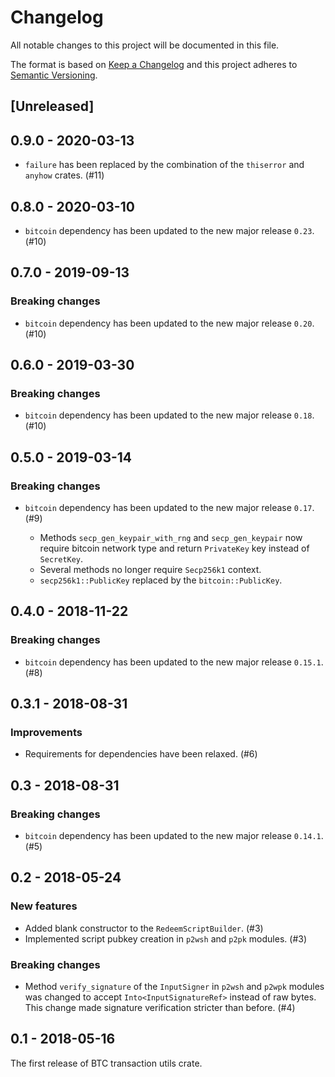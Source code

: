 # Changelog

All notable changes to this project will be documented in this file.

The format is based on [Keep a Changelog](http://keepachangelog.com/en/1.0.0/)
and this project adheres to [Semantic Versioning](http://semver.org/spec/v2.0.0.html).

## [Unreleased]

## 0.9.0 - 2020-03-13

- `failure` has been replaced by the combination of the `thiserror` and
  `anyhow` crates. (#11)

## 0.8.0 - 2020-03-10

- `bitcoin` dependency has been updated to the new major release `0.23`. (#10)

## 0.7.0 - 2019-09-13

### Breaking changes

- `bitcoin` dependency has been updated to the new major release `0.20`. (#10)

## 0.6.0 - 2019-03-30

### Breaking changes

- `bitcoin` dependency has been updated to the new major release `0.18`. (#10)

## 0.5.0 - 2019-03-14

### Breaking changes

- `bitcoin` dependency has been updated to the new major release `0.17`. (#9)

  - Methods `secp_gen_keypair_with_rng` and `secp_gen_keypair` now require
    bitcoin network type and return `PrivateKey` key instead of `SecretKey`.
  - Several methods no longer require `Secp256k1` context.
  - `secp256k1::PublicKey` replaced by the `bitcoin::PublicKey`.

## 0.4.0 - 2018-11-22

### Breaking changes

- `bitcoin` dependency has been updated to the new major release `0.15.1`. (#8)

## 0.3.1 - 2018-08-31

### Improvements

- Requirements for dependencies have been relaxed. (#6)

## 0.3 - 2018-08-31

### Breaking changes

- `bitcoin` dependency has been updated to the new major release `0.14.1`. (#5)

## 0.2 - 2018-05-24

### New features

- Added blank constructor to the `RedeemScriptBuilder`. (#3)
- Implemented script pubkey creation in `p2wsh` and `p2pk` modules. (#3)

### Breaking changes

- Method `verify_signature` of the `InputSigner` in `p2wsh` and `p2wpk` modules was changed to accept
 `Into<InputSignatureRef>` instead of raw bytes. This change made signature verification stricter
 than before. (#4)

## 0.1 - 2018-05-16

The first release of BTC transaction utils crate.
